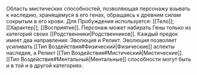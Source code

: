 Область мистических способностей, позволяющая персонажу взывать к наследию, хранящемуся в его генах, обращаясь к древним силам сокрытым в его крови. Для Пробуждения используется: [[Тело]]; [[Характер]]; [[Восприятие]]. Персонаж может набирать Гены только из категорий своих [[Родственники|Родственников]]. Каждый предок имеет два направления: Эволюция и Реликт. Эволюция позволяет усиливать [[Тип Воздействия#Физический|Физические]] аспекты наследия, а Реликт [[Тип Воздействия#Мистический|Мистические]]. [[Тип Воздействия#Ментальный|Ментальные]] способности могут быть и в той и в другой категориях. 